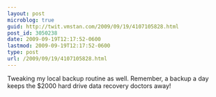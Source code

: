 ```yaml
---
layout: post
microblog: true
guid: http://twit.vmstan.com/2009/09/19/4107105828.html
post_id: 3050238
date: 2009-09-19T12:17:52-0600
lastmod: 2009-09-19T12:17:52-0600
type: post
url: /2009/09/19/4107105828.html
---
```

Tweaking my local backup routine as well. Remember, a backup a day keeps the $2000 hard drive data recovery doctors away!
